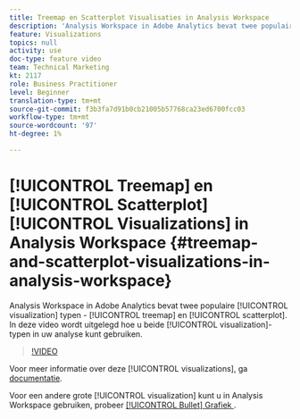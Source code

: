 ```yaml
---
title: Treemap en Scatterplot Visualisaties in Analysis Workspace
description: 'Analysis Workspace in Adobe Analytics bevat twee populaire visualisatietypen: treemap en scatterplot. In deze video wordt uitgelegd hoe u beide visualisatietypen kunt gebruiken in uw analyse.'
feature: Visualizations
topics: null
activity: use
doc-type: feature video
team: Technical Marketing
kt: 2117
role: Business Practitioner
level: Beginner
translation-type: tm+mt
source-git-commit: f3b3fa7d91b0cb21005b57768ca23ed6700fcc03
workflow-type: tm+mt
source-wordcount: '97'
ht-degree: 1%

---
```



# [!UICONTROL Treemap] en  [!UICONTROL Scatterplot] [!UICONTROL Visualizations] in Analysis Workspace  {#treemap-and-scatterplot-visualizations-in-analysis-workspace}

Analysis Workspace in Adobe Analytics bevat twee populaire [!UICONTROL visualization] typen - [!UICONTROL treemap] en [!UICONTROL scatterplot]. In deze video wordt uitgelegd hoe u beide [!UICONTROL visualization]-typen in uw analyse kunt gebruiken.

>[!VIDEO](https://video.tv.adobe.com/v/23988/?quality=12)

Voor meer informatie over deze [!UICONTROL visualizations], ga [documentatie](https://marketing.adobe.com/resources/help/en_US/analytics/analysis-workspace/treemap.html).

Voor een andere grote [!UICONTROL visualization] kunt u in Analysis Workspace gebruiken, probeer [[!UICONTROL Bullet] Grafiek ](https://helpx.adobe.com/analytics/kt/using/bullet-graph-viz-analysis-workspace-feature-video-use.html).
